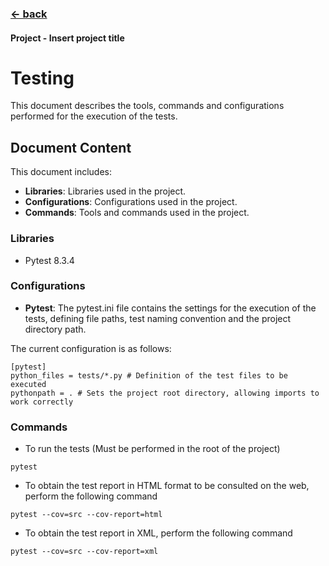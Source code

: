 ### [<- back](_index.md)

#### Project - Insert project title
# Testing

This document describes the tools, commands and configurations performed for the execution of the tests.

## Document Content

This document includes:

- **Libraries**: Libraries used in the project.
- **Configurations**: Configurations used in the project.
- **Commands**: Tools and commands used in the project.

### Libraries

- Pytest 8.3.4

### Configurations

- **Pytest**: The pytest.ini file contains the settings for the execution of the tests, defining file paths, test naming convention and the project directory path.

The current configuration is as follows:
```
[pytest]
python_files = tests/*.py # Definition of the test files to be executed
pythonpath = . # Sets the project root directory, allowing imports to work correctly
```

### Commands

- To run the tests (Must be performed in the root of the project)

```shell
pytest
```

- To obtain the test report in HTML format to be consulted on the web, perform the following command
```shell
pytest --cov=src --cov-report=html
```

- To obtain the test report in XML, perform the following command
```shell
pytest --cov=src --cov-report=xml
```